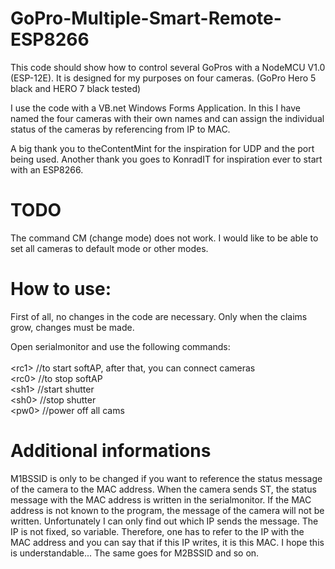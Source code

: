 # GoPro-Multiple-Smart-Remote-ESP8266
This code should show how to control several GoPros with a NodeMCU V1.0 (ESP-12E). It is designed for my purposes on four cameras. (GoPro Hero 5 black and HERO 7 black tested)

I use the code with a VB.net Windows Forms Application. In this I have named the four cameras with their own names and can assign the individual status of the cameras by referencing from IP to MAC. 

A big thank you to theContentMint for the inspiration for UDP and the port being used.
Another thank you goes to KonradIT for inspiration ever to start with an ESP8266.

# TODO
The command CM (change mode) does not work. I would like to be able to set all cameras to default mode or other modes.

# How to use:
First of all, no changes in the code are necessary. Only when the claims grow, changes must be made.

Open serialmonitor and use the following commands: <br>
<br>
&#60;rc1> //to start softAP, after that, you can connect cameras <br>
&#60;rc0> //to stop softAP <br>
&#60;sh1> //start shutter <br>
&#60;sh0> //stop shutter <br>
&#60;pw0> //power off all cams

# Additional informations
M1BSSID is only to be changed if you want to reference the status message of the camera to the MAC address.
When the camera sends ST, the status message with the MAC address is written in the serialmonitor. If the MAC address is not known to the program, the message of the camera will not be written.
Unfortunately I can only find out which IP sends the message. The IP is not fixed, so variable. Therefore, one has to refer to the IP with the MAC address and you can say that if this IP writes, it is this MAC. I hope this is understandable... 
The same goes for M2BSSID and so on.
